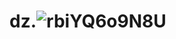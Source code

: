 # dz.![rbiYQ6o9N8U](https://user-images.githubusercontent.com/114921104/193569557-a9ccd81d-1107-4ba7-be0e-4427f8bdd08b.jpg)
